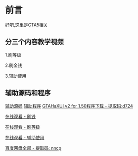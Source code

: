 # 前言

好吧,这里是GTA5相关

## 分三个内容教学视频

1.刷等级

2.刷金钱

3.辅助使用

## 辅助源码和程序
[辅助源码](https://github.com/FiYHer/gta5_cheats_1.50)
[辅助程序](https://github.com/FiYHer/gta5_cheats_1.50/releases)
[GTAHaXUI v2 for 1.50程序下载 - 提取码:d724](https://pan.baidu.com/s/1SMWwAymbKsVmIy0cgd2_oQ)

[在线观看 - 刷钱](https://www.ixigua.com/6852550551683793415/?utm_source=xiguastudio)

[在线观看 - 刷等级](https://www.ixigua.com/6852555956094501390/?utm_source=xiguastudio)

[在线观看 - 辅助使用](https://www.ixigua.com/6852558639929131527/?utm_source=xiguastudio)

[百度网盘全部 - 提取码: nncp](https://pan.baidu.com/s/1l1iVHl2j3I_qLiQU7KOQMQ)























